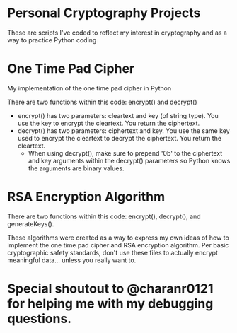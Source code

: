 # Personal Cryptography Projects
These are scripts I've coded to reflect my interest in cryptography and as a way to practice Python coding

# One Time Pad Cipher
My implementation of the one time pad cipher in Python

There are two functions within this code: encrypt() and decrypt()
  - encrypt() has two parameters: cleartext and key (of string type). You use the key to encrypt the cleartext. You return the ciphertext.
  - decrypt() has two parameters: ciphertext and key. You use the same key used to encrypt the cleartext to decrypt the ciphertext. You return the cleartext.
    - When using decrypt(), make sure to prepend '0b' to the ciphertext and key arguments within the decrypt() parameters so Python knows the arguments are binary values.

# RSA Encryption Algorithm
There are two functions within this code: encrypt(), decrypt(), and generateKeys().

These algorithms were created as a way to express my own ideas of how to implement the one time pad cipher and RSA encryption algorithm. Per basic cryptographic safety standards, don't use these files to actually encrypt meaningful data... unless you really want to.


# Special shoutout to @charanr0121 for helping me with my debugging questions.
